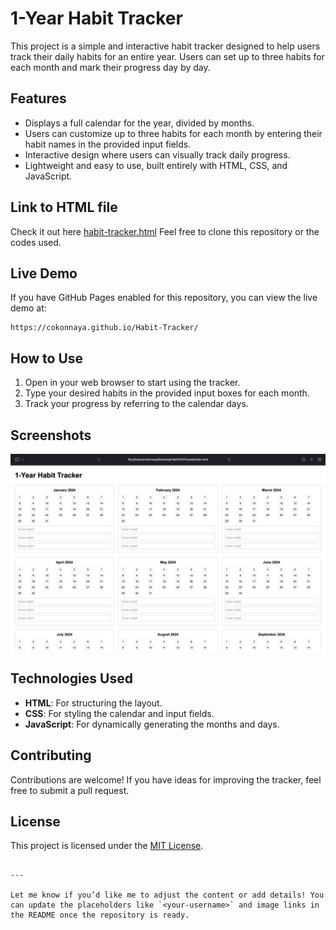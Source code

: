 
# 1-Year Habit Tracker

This project is a simple and interactive habit tracker designed to help users track their daily habits for an entire year. Users can set up to three habits for each month and mark their progress day by day.

## Features
- Displays a full calendar for the year, divided by months.
- Users can customize up to three habits for each month by entering their habit names in the provided input fields.
- Interactive design where users can visually track daily progress.
- Lightweight and easy to use, built entirely with HTML, CSS, and JavaScript.

## Link to HTML file
Check it out here [habit-tracker.html](index.html) Feel free to clone this repository or the codes used.

## Live Demo
If you have GitHub Pages enabled for this repository, you can view the live demo at:
```[
https://cokonnaya.github.io/Habit-Tracker/
```
## How to Use
1. Open in your web browser to start using the tracker.
2. Type your desired habits in the provided input boxes for each month.
3. Track your progress by referring to the calendar days.

## Screenshots
![Habit Tracker Screenshot](habit-tracker-screenshot.png)


## Technologies Used
- **HTML**: For structuring the layout.
- **CSS**: For styling the calendar and input fields.
- **JavaScript**: For dynamically generating the months and days.

## Contributing
Contributions are welcome! If you have ideas for improving the tracker, feel free to submit a pull request.

## License
This project is licensed under the [MIT License](LICENSE).
```

---

Let me know if you’d like me to adjust the content or add details! You can update the placeholders like `<your-username>` and image links in the README once the repository is ready.
